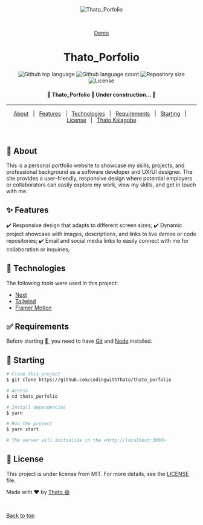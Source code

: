 <div align="center" id="top"> 
  <img src="./.github/app.gif" alt="Thato_Porfolio" />

  &#xa0;

  <a href="https://thatokalagobe.vercel.app">Demo</a>
</div>

<h1 align="center">Thato_Porfolio</h1>

<p align="center">
  <img alt="Github top language" src="https://img.shields.io/github/languages/top/codingwithThato/thato_porfolio?color=56BEB8">

  <img alt="Github language count" src="https://img.shields.io/github/languages/count/codingwithThato/thato_porfolio?color=56BEB8">

  <img alt="Repository size" src="https://img.shields.io/github/repo-size/codingwithThato/thato_porfolio?color=56BEB8">

  <img alt="License" src="https://img.shields.io/github/license/codingwithThato/thato_porfolio?color=56BEB8">

  <!-- <img alt="Github issues" src="https://img.shields.io/github/issues/codingwithThato/thato_porfolio?color=56BEB8" /> -->

  <!-- <img alt="Github forks" src="https://img.shields.io/github/forks/codingwithThato/thato_porfolio?color=56BEB8" /> -->

  <!-- <img alt="Github stars" src="https://img.shields.io/github/stars/codingwithThato/thato_porfolio?color=56BEB8" /> -->
</p>

<!-- Status -->

<h4 align="center"> 
	🚧  Thato_Porfolio 🚀 Under construction...  🚧
</h4> 

<hr>

<p align="center">
  <a href="#dart-about">About</a> &#xa0; | &#xa0; 
  <a href="#sparkles-features">Features</a> &#xa0; | &#xa0;
  <a href="#rocket-technologies">Technologies</a> &#xa0; | &#xa0;
  <a href="#white_check_mark-requirements">Requirements</a> &#xa0; | &#xa0;
  <a href="#checkered_flag-starting">Starting</a> &#xa0; | &#xa0;
  <a href="#memo-license">License</a> &#xa0; | &#xa0;
  <a href="https://github.com/codingwithThato" target="_blank">Thato Kalagobe</a>
</p>

<br>

## :dart: About ##

This is a personal portfolio website to showcase my skills, projects, and professional background as a software developer and UX/UI designer. The site provides a user-friendly, responsive design where potential employers or collaborators can easily explore my work, view my skills, and get in touch with me. 

## :sparkles: Features ##

:heavy_check_mark: Responsive design that adapts to different screen sizes;
:heavy_check_mark: Dynamic project showcase with images, descriptions, and links to live demos or code repositories;
:heavy_check_mark: Email and social media links to easily connect with me for collaboration or inquiries;

## :rocket: Technologies ##

The following tools were used in this project:

- [Next](https://nextjs.org)
- [Tailwind](https://tailwindcss.com)
- [Framer Motion](https://www.framer.com/motion)

## :white_check_mark: Requirements ##

Before starting :checkered_flag:, you need to have [Git](https://git-scm.com) and [Node](https://nodejs.org/en/) installed.

## :checkered_flag: Starting ##

```bash
# Clone this project
$ git clone https://github.com/codingwithThato/thato_porfolio

# Access
$ cd thato_porfolio

# Install dependencies
$ yarn

# Run the project
$ yarn start

# The server will initialize in the <http://localhost:3000>
```

## :memo: License ##

This project is under license from MIT. For more details, see the [LICENSE](LICENSE.md) file.


Made with :heart: by <a href="https://github.com/codingwithThato" target="_blank">Thato :smile: </a>

&#xa0;

<a href="#top">Back to top</a>
